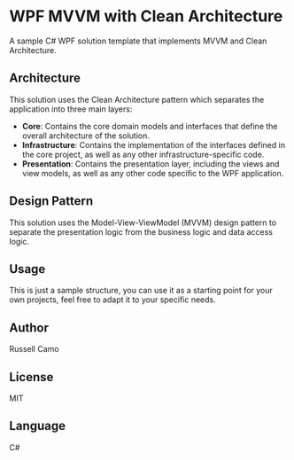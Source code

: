 # WPF MVVM with Clean Architecture

A sample C# WPF solution template that implements MVVM and Clean Architecture.

## Architecture

This solution uses the Clean Architecture pattern which separates the application into three main layers:

- **Core**: Contains the core domain models and interfaces that define the overall architecture of the solution.
- **Infrastructure**: Contains the implementation of the interfaces defined in the core project, as well as any other infrastructure-specific code.
- **Presentation**: Contains the presentation layer, including the views and view models, as well as any other code specific to the WPF application.

## Design Pattern

This solution uses the Model-View-ViewModel (MVVM) design pattern to separate the presentation logic from the business logic and data access logic.

## Usage

This is just a sample structure, you can use it as a starting point for your own projects, feel free to adapt it to your specific needs.

## Author
Russell Camo

## License
MIT

## Language
C#
